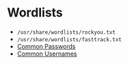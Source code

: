 # Wordlists
- `/usr/share/wordlists/rockyou.txt`
- `/usr/share/wordlists/fasttrack.txt`
- [Common Passwords](https://github.com/danielmiessler/SecLists/tree/master/Passwords/Common-Credentials)
- [Common Usernames](https://github.com/danielmiessler/SecLists/tree/master/Usernames)